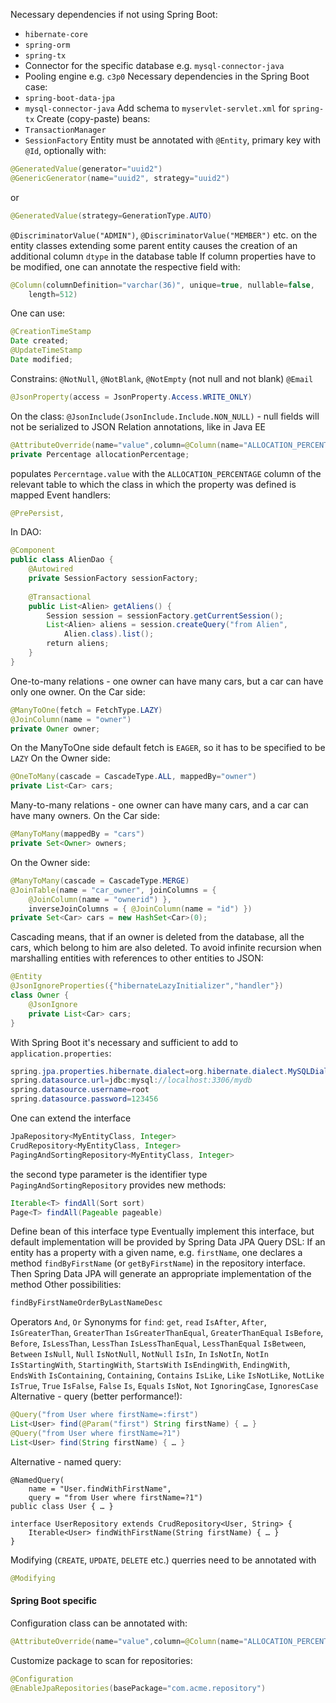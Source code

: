 Necessary dependencies if not using Spring Boot:
- `hibernate-core`
- `spring-orm`
- `spring-tx`
- Connector for the specific database e.g. `mysql-connector-java`
- Pooling engine e.g. `c3p0`
Necessary dependencies in the Spring Boot case:
- `spring-boot-data-jpa`
- `mysql-connector-java`
Add schema to `myservlet-servlet.xml` for `spring-tx`
Create (copy-paste) beans:
- `TransactionManager`
- `SessionFactory`
Entity must be annotated with `@Entity`, primary key with `@Id`, optionally with:  
```Java
@GeneratedValue(generator="uuid2")  
@GenericGenerator(name="uuid2", strategy="uuid2")  
```
or  
```Java
@GeneratedValue(strategy=GenerationType.AUTO)
```
`@DiscriminatorValue("ADMIN")`, `@DiscriminatorValue("MEMBER")` etc. on the entity classes extending some parent entity causes the creation of an additional column `dtype` in the database table
If column properties have to be modified, one can annotate the respective field with:  
```Java
@Column(columnDefinition="varchar(36)", unique=true, nullable=false, 
	length=512)
```
One can use:
```Java
@CreationTimeStamp      
Date created;
@UpdateTimeStamp  
Date modified;
```
Constrains: `@NotNull`, `@NotBlank`, `@NotEmpty` (not null and not blank) `@Email`
```Java
@JsonProperty(access = JsonProperty.Access.WRITE_ONLY)
```
On the class: `@JsonInclude(JsonInclude.Include.NON_NULL)` - null fields will not be serialized to JSON
Relation annotations, like in Java EE
```Java
@AttributeOverride(name="value",column=@Column(name="ALLOCATION_PERCENTAGE"))
private Percentage allocationPercentage; 
``` 
populates `Percerntage.value` with the `ALLOCATION_PERCENTAGE` column of the relevant table to which the class in which the property was defined is mapped
Event handlers:  
```Java
@PrePersist,
```
In DAO:  
```Java
@Component  
public class AlienDao {  
    @Autowired  
    private SessionFactory sessionFactory;  
      
    @Transactional  
    public List<Alien> getAliens() {  
        Session session = sessionFactory.getCurrentSession();  
        List<Alien> aliens = session.createQuery("from Alien", 
	        Alien.class).list();  
        return aliens;  
    }
}
```
One-to-many relations - one owner can have many cars, but a car can have only one owner. On the Car side:
```Java
@ManyToOne(fetch = FetchType.LAZY)  
@JoinColumn(name = "owner")  
private Owner owner;
```
On the ManyToOne side default fetch is `EAGER`, so it has to be specified to be `LAZY`
On the Owner side:
```Java
@OneToMany(cascade = CascadeType.ALL, mappedBy="owner")  
private List<Car> cars;
```
Many-to-many relations - one owner can have many cars, and a car can have many owners. On the Car side:
```Java
@ManyToMany(mappedBy = "cars")  
private Set<Owner> owners;
```
On the Owner side:  
```Java
@ManyToMany(cascade = CascadeType.MERGE)
@JoinTable(name = "car_owner", joinColumns = { 
	@JoinColumn(name = "ownerid") },  
    inverseJoinColumns = { @JoinColumn(name = "id") })  
private Set<Car> cars = new HashSet<Car>(0);
```
Cascading means, that if an owner is deleted from the database, all the cars, which belong to him are also deleted.
To avoid infinite recursion when marshalling entities with references to other entities to JSON:  
```Java
@Entity  
@JsonIgnoreProperties({"hibernateLazyInitializer","handler"})  
class Owner {  
    @JsonIgnore  
    private List<Car> cars;  
}
```
With Spring Boot it's necessary and sufficient to add to `application.properties`:  
```Java
spring.jpa.properties.hibernate.dialect=org.hibernate.dialect.MySQLDialect  
spring.datasource.url=jdbc:mysql://localhost:3306/mydb  
spring.datasource.username=root  
spring.datasource.password=123456
```
One can extend the interface
```Java
JpaRepository<MyEntityClass, Integer>
CrudRepository<MyEntityClass, Integer>
PagingAndSortingRepository<MyEntityClass, Integer>
```
the second type parameter is the identifier type
`PagingAndSortingRepository` provides new methods:
```Java
Iterable<T> findAll(Sort sort)
Page<T> findAll(Pageable pageable)
```
Define bean of this interface type
Eventually implement this interface, but default implementation will be provided by Spring Data JPA
Query DSL: If an entity has a property with a given name, e.g. `firstName`, one declares a method `findByFirstName` (or `getByFirstName`) in the repository interface. Then Spring Data JPA will generate an appropriate implementation of the method
Other possibilities:
```Java
findByFirstNameOrderByLastNameDesc
```
Operators `And`, `Or`
Synonyms for `find`: `get`, `read`
`IsAfter`, `After`, `IsGreaterThan`, `GreaterThan`
`IsGreaterThanEqual`, `GreaterThanEqual`
`IsBefore`, `Before`, `IsLessThan`, `LessThan`
`IsLessThanEqual`, `LessThanEqual`
`IsBetween`, `Between`
`IsNull`, `Null`
`IsNotNull`, `NotNull`
`IsIn`, `In`
`IsNotIn`, `NotIn`
`IsStartingWith`, `StartingWith`, `StartsWith`
`IsEndingWith`, `EndingWith`, `EndsWith`
`IsContaining`, `Containing`, `Contains`
`IsLike`, `Like`
`IsNotLike`, `NotLike`
`IsTrue`, `True`
`IsFalse`, `False`
`Is`, `Equals`
`IsNot`, `Not`
`IgnoringCase`, `IgnoresCase`
Alternative - query (better performance!):  
```Java
@Query("from User where firstName=:first")  
List<User> find(@Param("first") String firstName) { … }  
@Query("from User where firstName=?1")  
List<User> find(String firstName) { … }
```
Alternative - named query:  
```
@NamedQuery(  
    name = "User.findWithFirstName",  
    query = "from User where firstName=?1")  
public class User { … }  
      
interface UserRepository extends CrudRepository<User, String> {  
    Iterable<User> findWithFirstName(String firstName) { … }  
}
```
Modifying (`CREATE`, `UPDATE`, `DELETE` etc.) querries need to be annotated with
```Java
@Modifying
```
#### Spring Boot specific
Configuration class can be annotated with:      
```Java
@AttributeOverride(name="value",column=@Column(name="ALLOCATION_PERCENTAGE"))EntityScan("rewards.internal")
```
Customize package to scan for repositories:  
```Java
@Configuration  
@EnableJpaRepositories(basePackage="com.acme.repository")
```